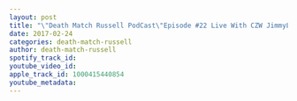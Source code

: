 ```yaml
---
layout: post
title: "\"Death Match Russell PodCast\"Episode #22 Live With CZW JimmyLLoyd as GCW Presents The New Face Of War! +VOW Presents VWDEATHMATCHES Tune in!"
date: 2017-02-24
categories: death-match-russell
author: death-match-russell
spotify_track_id: 
youtube_video_id: 
apple_track_id: 1000415440854
youtube_metadata: 
---
```

